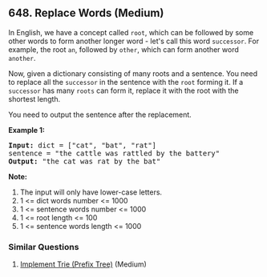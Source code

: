 <!--|This file generated by command(leetcode description); DO NOT EDIT.    |-->
<!--+----------------------------------------------------------------------+-->
<!--|@author    Openset <openset.wang@gmail.com>                           |-->
<!--|@link      https://github.com/openset                                 |-->
<!--|@home      https://github.com/openset/leetcode                        |-->
<!--+----------------------------------------------------------------------+-->

## 648. Replace Words (Medium)

<p>
In English, we have a concept called <code>root</code>, which can be followed by some other words to form another longer word - let's call this word <code>successor</code>. For example, the root <code>an</code>, followed by <code>other</code>, which can form another word <code>another</code>.
</p>


<p>
Now, given a dictionary consisting of many roots and a sentence. You need to replace all the <code>successor</code> in the sentence with the <code>root</code> forming it. If a <code>successor</code> has many <code>roots</code> can form it, replace it with the root with the shortest length.
</p>

<p>
You need to output the sentence after the replacement.
</p>


<p><b>Example 1:</b><br />
<pre>
<b>Input:</b> dict = ["cat", "bat", "rat"]
sentence = "the cattle was rattled by the battery"
<b>Output:</b> "the cat was rat by the bat"
</pre>
</p>


<p><b>Note:</b><br>
<ol>
<li>The input will only have lower-case letters.</li>
<li> 1 <= dict words number <= 1000 </li>
<li> 1 <= sentence words number <= 1000  </li>
<li> 1 <= root length <= 100 </li>
<li> 1 <= sentence words length <= 1000 </li>
</ol>
</p>

### Similar Questions
  1. [Implement Trie (Prefix Tree)](https://github.com/openset/leetcode/tree/master/solution/implement-trie-prefix-tree) (Medium)
